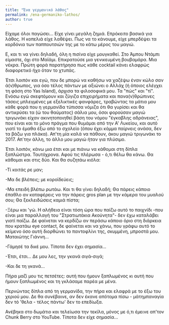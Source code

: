 ```yaml
---
title: "Ένα γερμανικό λάθος"
permalink: /ena-germaniko-lathos/
author: true
---
```


Είχαμε όλοι παγώσει… Είχε γίνει μεγάλη ζημιά. Επρόκειτο βασικά για λάθος. Η κοπελιά είχε λαθέψει. Πως να το κάνουμε, είχε μπερδέψει τα κορδόνια των παππουτσιών της με το κάτω μέρος του μαγιώ.

Ε, και τι να γίνει δηλαδή, όλη η πισίνα είχε μουγκαθεί. Στο Άμπου Ντάμπι είμαστε, όχι στο Μαϊάμι. Επικρατούσε μια γενικευμένη βουβαμάρα. Μια νέκρα. Πρώτη φορά παρατήρησα πως κάθε cocktail κάνει ελαφρώς διαφορετικό ήχο όταν το χτυπάς.

Έτσι λοιπόν και εγώ, που δε μπορώ να καθήσω να χαζέψω έναν κώλο σαν ά(ν)θρωπος, για όσο τέλος πάντων με αξιώνει ο Αλλάχ (ή όποιος ελέγχει τη φάση στο Yas Island),  άρχισα τα φιλοσοφικά μου. Τα "πώς" και "τί". Ενόσω εγώ σκεφτόμουν και ζύγιζα επιχειρήματα και πανα(ν)θρώπινες τάσεις μπλεγμένες με εξελικτικές φανφάρες, τραβώντας τα μάτια μου κάθε φορά που η γερμανίδα τύπισσα νόμιζα ότι θα γυρίσει και θα αντικρύσει τα (ώ του θαύματος) σάλια μου, όσοι φορούσαν μαγιώ τριγωνάκι είχαν ακινητοποιηθεί βάση του νόμου "έγκαβλης αδράνειας", που είναι και το μόνο πράγμα που θυμάμαι από την Α' Λυκείου, και αυτό γιατί το έμαθα έξω από το σχολείο (όπου έχει κόμμα παίρνεις ανάσα, δεν τα βάζω για πλάκα). Απ'τη μία καλά να πάθουν, άκου μαγιώ τριγωνάκι το 2017. Απ΄την άλλη, το άλλο μου μαγιώ ήταν για πλύσιμο.

Έτσι λοιπόν, κάνω μια έτσι και με πιάνω να κάθομαι στη δίπλα ξαπλώστρα. Ταυτόχρονα. Αφού τις πλέρωσα - ό,τι θέλω θα κάνω. Θα κάθομαι και στις δύο. Και θα συζητάω κιόλα:

-Τί κοιτάς ρε μαν;

-Μα δε βλέπεις; με κοροϊδεύεις;

-Μα επειδή βλέπω ρωτάω. Και τι θα γίνει δηλαδή; Θα πάρεις κάποιο έπαθλο αν καταφέρεις να την πάρεις gros plan με την κάμερα του μυαλού σου; Θα ξεκλειδώσεις καμιά πίστα;

-Ξέρω και 'γώ. Η αλήθεια είναι τόση ώρα που παίζω αυτό το παιχνίδι -που είναι μια παραλλαγή του "Στρατιωτάκια Ακούνητα"- δεν έχω καταλάβει γιατί παίζω. Δε φαίνεται να κερδίζω αν περάσω κάποιο όριο στη διάρκεια που κρατάω eye contact, δε φαίνεται και να χάνω, που γράφω αυτό το κείμενο όσο αυτή διορθώνει το παντοφλίνι της, σκυμμένη, μπροστά μου. Ματαιώτης Γιάννη...

-Γάμησέ τα δικέ μου. Τίποτα δεν έχει σημασία...

-Έτσι, έτσι… Δε μου λες, την γκανά σιγά-σιγά;

-Και δε τη γκανά...

Πήρα μαζί μου τις πετσέτες: αυτή που ήμουν ξαπλωμένος κι αυτή που ήμουν ξαπλωμένος και τη γκλάσαμε παρέα με μένα.

Περνώντας δίπλα από τη γερμανίδα, την πήρα και ελαφρά με το έξω του χεριού μου. Δε θα συνέβαινε, αν δεν έκανε απότομα πίσω - μάτημπαναγία δεν τό 'θελα - τέλος πάντω' δεν το επεδίωξα.

Ανέβηκα στο δωμάτιο και τελείωσα την τεκίλα, μόνος με ό,τι έμεινε απ'τον Chunk Berry  στο YouTube. Τίποτα δεν είχε σημασία... 